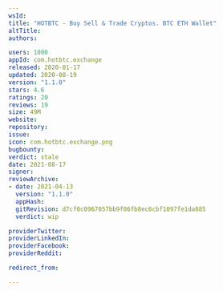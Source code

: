 ```yaml
---
wsId: 
title: "HOTBTC - Buy Sell & Trade Cryptos. BTC ETH Wallet"
altTitle: 
authors:

users: 1000
appId: com.hotbtc.exchange
released: 2020-01-17
updated: 2020-08-19
version: "1.1.0"
stars: 4.6
ratings: 20
reviews: 19
size: 49M
website: 
repository: 
issue: 
icon: com.hotbtc.exchange.png
bugbounty: 
verdict: stale
date: 2021-08-17
signer: 
reviewArchive:
- date: 2021-04-13
  version: "1.1.0"
  appHash: 
  gitRevision: d7cf0c0967057bb9f06fb8ec6cbf1097fe1da885
  verdict: wip

providerTwitter: 
providerLinkedIn: 
providerFacebook: 
providerReddit: 

redirect_from:

---
```



